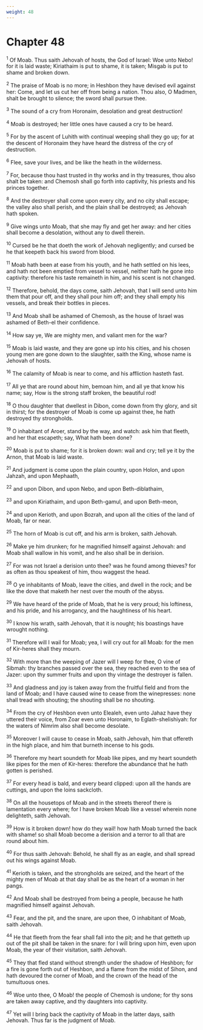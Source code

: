```yaml
---
weight: 48
---
```


# Chapter 48

<sup>1</sup> Of Moab. Thus saith Jehovah of hosts, the God of Israel: Woe unto Nebo! for it is laid waste; Kiriathaim is put to shame, it is taken; Misgab is put to shame and broken down. 

<sup>2</sup> The praise of Moab is no more; in Heshbon they have devised evil against her: Come, and let us cut her off from being a nation. Thou also, O Madmen, shalt be brought to silence; the sword shall pursue thee. 

<sup>3</sup> The sound of a cry from Horonaim, desolation and great destruction! 

<sup>4</sup> Moab is destroyed; her little ones have caused a cry to be heard. 

<sup>5</sup> For by the ascent of Luhith with continual weeping shall they go up; for at the descent of Horonaim they have heard the distress of the cry of destruction. 

<sup>6</sup> Flee, save your lives, and be like the heath in the wilderness. 

<sup>7</sup> For, because thou hast trusted in thy works and in thy treasures, thou also shalt be taken: and Chemosh shall go forth into captivity, his priests and his princes together. 

<sup>8</sup> And the destroyer shall come upon every city, and no city shall escape; the valley also shall perish, and the plain shall be destroyed; as Jehovah hath spoken. 

<sup>9</sup> Give wings unto Moab, that she may fly and get her away: and her cities shall become a desolation, without any to dwell therein. 

<sup>10</sup> Cursed be he that doeth the work of Jehovah negligently; and cursed be he that keepeth back his sword from blood. 

<sup>11</sup> Moab hath been at ease from his youth, and he hath settled on his lees, and hath not been emptied from vessel to vessel, neither hath he gone into captivity: therefore his taste remaineth in him, and his scent is not changed. 

<sup>12</sup> Therefore, behold, the days come, saith Jehovah, that I will send unto him them that pour off, and they shall pour him off; and they shall empty his vessels, and break their bottles in pieces. 

<sup>13</sup> And Moab shall be ashamed of Chemosh, as the house of Israel was ashamed of Beth-el their confidence. 

<sup>14</sup> How say ye, We are mighty men, and valiant men for the war? 

<sup>15</sup> Moab is laid waste, and they are gone up into his cities, and his chosen young men are gone down to the slaughter, saith the King, whose name is Jehovah of hosts. 

<sup>16</sup> The calamity of Moab is near to come, and his affliction hasteth fast. 

<sup>17</sup> All ye that are round about him, bemoan him, and all ye that know his name; say, How is the strong staff broken, the beautiful rod! 

<sup>18</sup> O thou daughter that dwellest in Dibon, come down from thy glory, and sit in thirst; for the destroyer of Moab is come up against thee, he hath destroyed thy strongholds. 

<sup>19</sup> O inhabitant of Aroer, stand by the way, and watch: ask him that fleeth, and her that escapeth; say, What hath been done? 

<sup>20</sup> Moab is put to shame; for it is broken down: wail and cry; tell ye it by the Arnon, that Moab is laid waste. 

<sup>21</sup> And judgment is come upon the plain country, upon Holon, and upon Jahzah, and upon Mephaath, 

<sup>22</sup> and upon Dibon, and upon Nebo, and upon Beth-diblathaim, 

<sup>23</sup> and upon Kiriathaim, and upon Beth-gamul, and upon Beth-meon, 

<sup>24</sup> and upon Kerioth, and upon Bozrah, and upon all the cities of the land of Moab, far or near. 

<sup>25</sup> The horn of Moab is cut off, and his arm is broken, saith Jehovah. 

<sup>26</sup> Make ye him drunken; for he magnified himself against Jehovah: and Moab shall wallow in his vomit, and he also shall be in derision. 

<sup>27</sup> For was not Israel a derision unto thee? was he found among thieves? for as often as thou speakest of him, thou waggest the head. 

<sup>28</sup> O ye inhabitants of Moab, leave the cities, and dwell in the rock; and be like the dove that maketh her nest over the mouth of the abyss. 

<sup>29</sup> We have heard of the pride of Moab, that he is very proud; his loftiness, and his pride, and his arrogancy, and the haughtiness of his heart. 

<sup>30</sup> I know his wrath, saith Jehovah, that it is nought; his boastings have wrought nothing. 

<sup>31</sup> Therefore will I wail for Moab; yea, I will cry out for all Moab: for the men of Kir-heres shall they mourn. 

<sup>32</sup> With more than the weeping of Jazer will I weep for thee, O vine of Sibmah: thy branches passed over the sea, they reached even to the sea of Jazer: upon thy summer fruits and upon thy vintage the destroyer is fallen. 

<sup>33</sup> And gladness and joy is taken away from the fruitful field and from the land of Moab; and I have caused wine to cease from the winepresses: none shall tread with shouting; the shouting shall be no shouting. 

<sup>34</sup> From the cry of Heshbon even unto Elealeh, even unto Jahaz have they uttered their voice, from Zoar even unto Horonaim, to Eglath-shelishiyah: for the waters of Nimrim also shall become desolate. 

<sup>35</sup> Moreover I will cause to cease in Moab, saith Jehovah, him that offereth in the high place, and him that burneth incense to his gods. 

<sup>36</sup> Therefore my heart soundeth for Moab like pipes, and my heart soundeth like pipes for the men of Kir-heres: therefore the abundance that he hath gotten is perished. 

<sup>37</sup> For every head is bald, and every beard clipped: upon all the hands are cuttings, and upon the loins sackcloth. 

<sup>38</sup> On all the housetops of Moab and in the streets thereof there is lamentation every where; for I have broken Moab like a vessel wherein none delighteth, saith Jehovah. 

<sup>39</sup> How is it broken down! how do they wail! how hath Moab turned the back with shame! so shall Moab become a derision and a terror to all that are round about him. 

<sup>40</sup> For thus saith Jehovah: Behold, he shall fly as an eagle, and shall spread out his wings against Moab. 

<sup>41</sup> Kerioth is taken, and the strongholds are seized, and the heart of the mighty men of Moab at that day shall be as the heart of a woman in her pangs. 

<sup>42</sup> And Moab shall be destroyed from being a people, because he hath magnified himself against Jehovah. 

<sup>43</sup> Fear, and the pit, and the snare, are upon thee, O inhabitant of Moab, saith Jehovah. 

<sup>44</sup> He that fleeth from the fear shall fall into the pit; and he that getteth up out of the pit shall be taken in the snare: for I will bring upon him, even upon Moab, the year of their visitation, saith Jehovah. 

<sup>45</sup> They that fled stand without strength under the shadow of Heshbon; for a fire is gone forth out of Heshbon, and a flame from the midst of Sihon, and hath devoured the corner of Moab, and the crown of the head of the tumultuous ones. 

<sup>46</sup> Woe unto thee, O Moab! the people of Chemosh is undone; for thy sons are taken away captive, and thy daughters into captivity. 

<sup>47</sup> Yet will I bring back the captivity of Moab in the latter days, saith Jehovah. Thus far is the judgment of Moab. 


